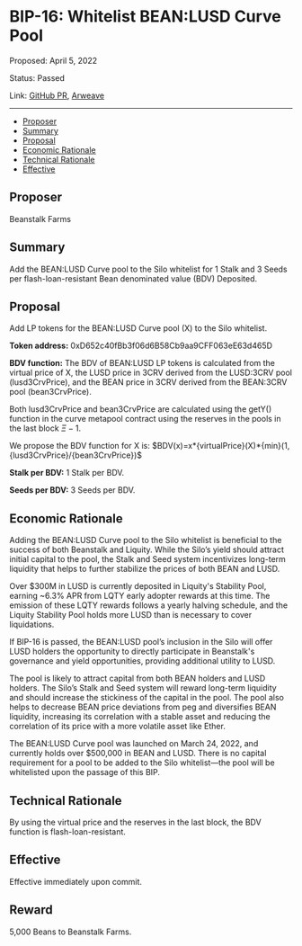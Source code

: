 # BIP-16: Whitelist BEAN:LUSD Curve Pool

Proposed: April 5, 2022

Status: Passed

Link: [GitHub PR](https://github.com/BeanstalkFarms/Beanstalk/pull/66), [Arweave](https://arweave.net/xhve4hJiCIePeIxqjKMAG7YtUEosltdlB25a4vB8k7M)

---

- [Proposer](#proposer)
- [Summary](#summary)
- [Proposal](#proposal)
- [Economic Rationale](#economic-rationale)
- [Technical Rationale](#technical-rationale)
- [Effective](#effective)

## Proposer

Beanstalk Farms

## Summary

Add the BEAN:LUSD Curve pool to the Silo whitelist for 1 Stalk and 3 Seeds per flash-loan-resistant Bean denominated value (BDV) Deposited.

## Proposal

Add LP tokens for the BEAN:LUSD Curve pool (X) to the Silo whitelist.

**Token address:** 0xD652c40fBb3f06d6B58Cb9aa9CFF063eE63d465D

**BDV function:** The BDV of BEAN:LUSD LP tokens is calculated from the virtual price of X, the LUSD price in 3CRV derived from the LUSD:3CRV pool (lusd3CrvPrice), and the BEAN price in 3CRV derived from the BEAN:3CRV pool (bean3CrvPrice).

Both lusd3CrvPrice and bean3CrvPrice are calculated using the getY() function in the curve metapool contract using the reserves in the pools in the last block $\Xi-1$. 

We propose the BDV function for X is:
$BDV(x)=x*\{virtualPrice}(X)*\{min}(1,\{lusd3CrvPrice}/\{bean3CrvPrice})$

**Stalk per BDV:** 1 Stalk per BDV.

**Seeds per BDV:** 3 Seeds per BDV.

## Economic Rationale

Adding the BEAN:LUSD Curve pool to the Silo whitelist is beneficial to the success of both Beanstalk and Liquity. While the Silo’s yield should attract initial capital to the pool, the Stalk and Seed system incentivizes long-term liquidity that helps to further stabilize the prices of both BEAN and LUSD.

Over $300M in LUSD is currently deposited in Liquity's Stability Pool, earning ~6.3% APR from LQTY early adopter rewards at this time. The emission of these LQTY rewards follows a yearly halving schedule, and the Liquity Stability Pool holds more LUSD than is necessary to cover liquidations.

If BIP-16 is passed, the BEAN:LUSD pool’s inclusion in the Silo will offer LUSD holders the opportunity to directly participate in Beanstalk's governance and yield opportunities, providing additional utility to LUSD.

The pool is likely to attract capital from both BEAN holders and LUSD holders. The Silo’s Stalk and Seed system will reward long-term liquidity and should increase the stickiness of the capital in the pool. The pool also helps to decrease BEAN price deviations from peg and diversifies BEAN liquidity, increasing its correlation with a stable asset and reducing the correlation of its price with a more volatile asset like Ether.

The BEAN:LUSD Curve pool was launched on March 24, 2022, and currently holds over $500,000 in BEAN and LUSD. There is no capital requirement for a pool to be added to the Silo whitelist—the pool will be whitelisted upon the passage of this BIP.

## Technical Rationale

By using the virtual price and the reserves in the last block, the BDV function is flash-loan-resistant.

## Effective

Effective immediately upon commit.

## Reward

5,000 Beans to Beanstalk Farms.
